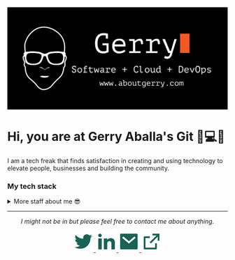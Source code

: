 <img src="https://github.com/Gerry-Aballa/Gerry-Aballa/blob/main/readmefiles/gitbanner.png" alt="Banner image">

# Hi, you are at Gerry Aballa's Git :wave::computer::iphone:

I am a tech freak that finds satisfaction in creating and using technology to elevate people, businesses and building the community. 

### My tech stack



<details>
	<summary>More staff about me 😎</summary>
    <br>
    <p>
        <i>Alexa, give me a beat 🎶</i>
    </p>
    - I create content about my tech obsessions ✍️ <br>
	- All work and no play makes Gerry a dull guy 😂
</details>

<hr> 

<p align="center">
    <i>I might not be in but please feel free to contact me about anything.</i>
    <p align="center">
        <a href="" alt="Twitter"><img src="https://github.com/Gerry-Aballa/Gerry-Aballa/blob/main/readmefiles/twitter-fill.svg"</a>
        <a href="" alt="Linkedin"><img src="https://github.com/Gerry-Aballa/Gerry-Aballa/blob/main/readmefiles/linkedin-fill.svg"</a>
        <a href="" alt="E-Mail"><img src="https://github.com/Gerry-Aballa/Gerry-Aballa/blob/main/readmefiles/mail-fill.svg"</a>
        <a href="" alt="My Site"><img src="https://github.com/Gerry-Aballa/Gerry-Aballa/blob/main/readmefiles/external-link-line.svg"</a>
    </p>
</p>
